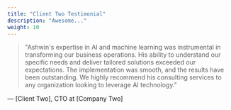 ```yaml
---
title: "Client Two Testimonial"
description: "Awesome..."
weight: 10
---
```


> "Ashwin's expertise in AI and machine learning was instrumental in transforming our business operations. His ability to understand our specific needs and deliver tailored solutions exceeded our expectations. The implementation was smooth, and the results have been outstanding. We highly recommend his consulting services to any organization looking to leverage AI technology."

— [Client Two], CTO at [Company Two]